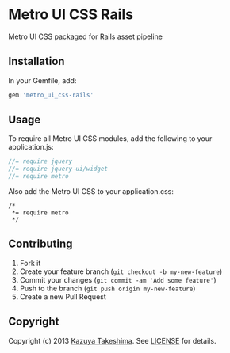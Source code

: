 # Metro UI CSS Rails

Metro UI CSS packaged for Rails asset pipeline

## Installation

In your Gemfile, add:

```ruby
gem 'metro_ui_css-rails'
```

## Usage

To require all Metro UI CSS modules, add the following to your application.js:


```javascript
//= require jquery
//= require jquery-ui/widget
//= require metro
```

Also add the Metro UI CSS to your application.css:

```stylesheet
/*
 *= require metro
 */
```

## Contributing

1. Fork it
2. Create your feature branch (`git checkout -b my-new-feature`)
3. Commit your changes (`git commit -am 'Add some feature'`)
4. Push to the branch (`git push origin my-new-feature`)
5. Create a new Pull Request

## Copyright

Copyright (c) 2013 [Kazuya Takeshima](mailto:mail@mitukiii.jp). See [LICENSE][license] for details.

[license]: LICENSE.md
